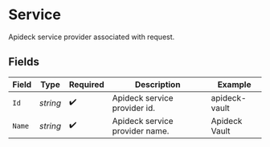 # Service

Apideck service provider associated with request.


## Fields

| Field                          | Type                           | Required                       | Description                    | Example                        |
| ------------------------------ | ------------------------------ | ------------------------------ | ------------------------------ | ------------------------------ |
| `Id`                           | *string*                       | :heavy_check_mark:             | Apideck service provider id.   | apideck-vault                  |
| `Name`                         | *string*                       | :heavy_check_mark:             | Apideck service provider name. | Apideck Vault                  |